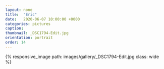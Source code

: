 ```yaml
---
layout: none
title:  "Eric"
date:   2020-06-07 10:00:00 +0000
categories: pictures
caption: 
thumbnail: _DSC1794-Edit.jpg
orientation: portrait
order: 14
---
```

{% responsive_image path: images/gallery/_DSC1794-Edit.jpg class: wide %}
